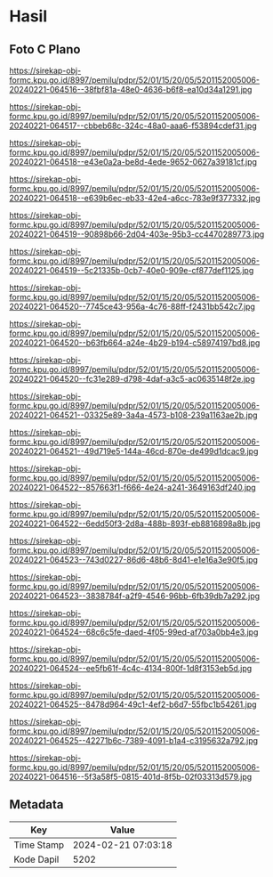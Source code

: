 # Hasil

## Foto C Plano

https://sirekap-obj-formc.kpu.go.id/8997/pemilu/pdpr/52/01/15/20/05/5201152005006-20240221-064516--38fbf81a-48e0-4636-b6f8-ea10d34a1291.jpg

https://sirekap-obj-formc.kpu.go.id/8997/pemilu/pdpr/52/01/15/20/05/5201152005006-20240221-064517--cbbeb68c-324c-48a0-aaa6-f53894cdef31.jpg

https://sirekap-obj-formc.kpu.go.id/8997/pemilu/pdpr/52/01/15/20/05/5201152005006-20240221-064518--e43e0a2a-be8d-4ede-9652-0627a39181cf.jpg

https://sirekap-obj-formc.kpu.go.id/8997/pemilu/pdpr/52/01/15/20/05/5201152005006-20240221-064518--e639b6ec-eb33-42e4-a6cc-783e9f377332.jpg

https://sirekap-obj-formc.kpu.go.id/8997/pemilu/pdpr/52/01/15/20/05/5201152005006-20240221-064519--90898b66-2d04-403e-95b3-cc4470289773.jpg

https://sirekap-obj-formc.kpu.go.id/8997/pemilu/pdpr/52/01/15/20/05/5201152005006-20240221-064519--5c21335b-0cb7-40e0-909e-cf877def1125.jpg

https://sirekap-obj-formc.kpu.go.id/8997/pemilu/pdpr/52/01/15/20/05/5201152005006-20240221-064520--7745ce43-956a-4c76-88ff-f2431bb542c7.jpg

https://sirekap-obj-formc.kpu.go.id/8997/pemilu/pdpr/52/01/15/20/05/5201152005006-20240221-064520--b63fb664-a24e-4b29-b194-c58974197bd8.jpg

https://sirekap-obj-formc.kpu.go.id/8997/pemilu/pdpr/52/01/15/20/05/5201152005006-20240221-064520--fc31e289-d798-4daf-a3c5-ac0635148f2e.jpg

https://sirekap-obj-formc.kpu.go.id/8997/pemilu/pdpr/52/01/15/20/05/5201152005006-20240221-064521--03325e89-3a4a-4573-b108-239a1163ae2b.jpg

https://sirekap-obj-formc.kpu.go.id/8997/pemilu/pdpr/52/01/15/20/05/5201152005006-20240221-064521--49d719e5-144a-46cd-870e-de499d1dcac9.jpg

https://sirekap-obj-formc.kpu.go.id/8997/pemilu/pdpr/52/01/15/20/05/5201152005006-20240221-064522--857663f1-f666-4e24-a241-3649163df240.jpg

https://sirekap-obj-formc.kpu.go.id/8997/pemilu/pdpr/52/01/15/20/05/5201152005006-20240221-064522--6edd50f3-2d8a-488b-893f-eb8816898a8b.jpg

https://sirekap-obj-formc.kpu.go.id/8997/pemilu/pdpr/52/01/15/20/05/5201152005006-20240221-064523--743d0227-86d6-48b6-8d41-e1e16a3e90f5.jpg

https://sirekap-obj-formc.kpu.go.id/8997/pemilu/pdpr/52/01/15/20/05/5201152005006-20240221-064523--3838784f-a2f9-4546-96bb-6fb39db7a292.jpg

https://sirekap-obj-formc.kpu.go.id/8997/pemilu/pdpr/52/01/15/20/05/5201152005006-20240221-064524--68c6c5fe-daed-4f05-99ed-af703a0bb4e3.jpg

https://sirekap-obj-formc.kpu.go.id/8997/pemilu/pdpr/52/01/15/20/05/5201152005006-20240221-064524--ee5fb61f-4c4c-4134-800f-1d8f3153eb5d.jpg

https://sirekap-obj-formc.kpu.go.id/8997/pemilu/pdpr/52/01/15/20/05/5201152005006-20240221-064525--8478d964-49c1-4ef2-b6d7-55fbc1b54261.jpg

https://sirekap-obj-formc.kpu.go.id/8997/pemilu/pdpr/52/01/15/20/05/5201152005006-20240221-064525--42271b6c-7389-4091-b1a4-c3195632a792.jpg

https://sirekap-obj-formc.kpu.go.id/8997/pemilu/pdpr/52/01/15/20/05/5201152005006-20240221-064516--5f3a58f5-0815-401d-8f5b-02f03313d579.jpg


## Metadata

| Key        | Value               |
| ---------- | ------------------- |
| Time Stamp | 2024-02-21 07:03:18 |
| Kode Dapil | 5202                |



